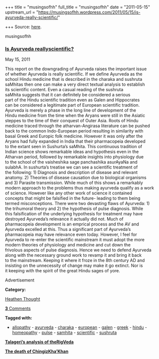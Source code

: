 +++
title = "musingsofhh"
full_title = "musingsofhh"
date = "2011-05-15"
upstream_url = "https://musingsofhh.wordpress.com/2011/05/15/is-ayurveda-really-scientific/"

+++
Source: [here](https://musingsofhh.wordpress.com/2011/05/15/is-ayurveda-really-scientific/).


musingsofhh


### [Is Ayurveda reallyscientific?](https://musingsofhh.wordpress.com/2011/05/15/is-ayurveda-really-scientific/)

May 15, 2011

This report on the downgrading of Ayurveda raises the important issue  
of whether Ayurveda is really scientific. If we define Ayurveda as the  
school Hindu medicine that is described in the charaka and sushruta  
saMhitas then one can make a very direct textual analysis to establish  
its scientific content. Even a casual reading of the sushruta  
saMhita suggests that it can definitely be considered a serious  
part of the Hindu scientific tradition even as Galen and Hippocrates  
can be considered a legitimate part of European scientific tradition.  
Ayurveda is merely a phase in the long line of development of the  
Hindu medicine from the time when the Aryans were still in the Asiatic  
steppes to the time of their conquest of Outer Asia. Roots of Hindu  
medicine traced through the atharvan-Angirasa literature can be pushed  
back to the common Indo-European period resulting in similarity with  
basal Greek and Europic folk medicine. However it was only after the  
Aryans had fully expanded in India that their pharmacopeia developed  
to the extant seen in Sushurta’s saMhita. This continuous tradition of  
Indian science shows remarkable ideas and hypothesis even in the  
Atharvan period, followed by remarkable insights into physiology due  
to the school of the vaisheshika sage panchashika asurAyaNa and  
sulabhA. In sushurta’s treatise we can see a scientific treatment of  
the following: 1) Diagnosis and description of disease and relevant  
anatomy. 2) Theories of disease causation due to biological organisms  
and 3) Parasite transmission. While much of this shows a remarkably  
modern approach to the problems thus making ayurveda qualify as a work  
of science. However like any other work of science it contained  
concepts that might be falsified in the future- leading to them being  
termed misconceptions. There were two devasting flaws of Ayurveda: 1)  
the trihumoral theory and 2) the hypothesis of pulse diagnosis. While  
this falsification of the underlying hypothesis for treatment may have  
destroyed Ayurveda’s relevance it actually did not. Much of  
pharmacopeia development is an emprical process and the AV and  
Ayurveda excelled at this. Thus a significant part of Ayurveda’s  
pharmacopeia may have relevance even today. However, I feel for  
Ayurveda to re-enter the scientific mainstream it must adopt the more  
modern theories of physiology and medicine and cut down the  
frivolous aspects of pulse diagnosis. Hence we need to defend Ayurveda  
along with the necessary ground work to revamp it and bring it back  
to the mainstream. Keeping it where it froze in the 8th century AD and  
insisting on the unnecessity of change may make it go extinct. Nor is  
it keeping with the spirit of the great Hindu sages of yore.

Advertisement

**Category:**

[Heathen Thought](https://musingsofhh.wordpress.com/category/heathen-thought/)

[**3** Comments](https://musingsofhh.wordpress.com/2011/05/15/is-ayurveda-really-scientific/#comments)

**Tagged with:**

- [allopathy](https://musingsofhh.wordpress.com/tag/allopathy/) - [ayurveda](https://musingsofhh.wordpress.com/tag/ayurveda/) - [charaka](https://musingsofhh.wordpress.com/tag/charaka/) - [european](https://musingsofhh.wordpress.com/tag/european/) - [galen](https://musingsofhh.wordpress.com/tag/galen/) - [greek](https://musingsofhh.wordpress.com/tag/greek/) - [hindu](https://musingsofhh.wordpress.com/tag/hindu/) - [homeopathy](https://musingsofhh.wordpress.com/tag/homeopathy/) - [pulse](https://musingsofhh.wordpress.com/tag/pulse/) - [samhita](https://musingsofhh.wordpress.com/tag/samhita/) - [scientific](https://musingsofhh.wordpress.com/tag/scientific/) - [sushruta](https://musingsofhh.wordpress.com/tag/sushruta/)

**[Talageri’s analysis of theRigVeda](https://musingsofhh.wordpress.com/2011/05/15/talageris-analysis-of-the-rigveda/)**

**[The death of ChingizKha’Khan](https://musingsofhh.wordpress.com/2011/06/01/the-death-of-chingiz-kha%e2%80%99khan/)**
